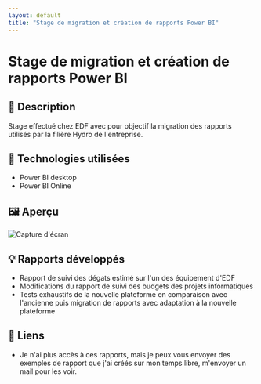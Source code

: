 ```yaml
---
layout: default
title: "Stage de migration et création de rapports Power BI"
---
```


# Stage de migration et création de rapports Power BI

## 📘 Description
Stage effectué chez EDF avec pour objectif la migration des rapports utilisés par la filière Hydro de l'entreprise.

## 🔧 Technologies utilisées
- Power BI desktop
- Power BI Online

## 🖼️ Aperçu
![Capture d'écran](image1.png)

## 💡 Rapports développés
- Rapport de suivi des dégats estimé sur l'un des équipement d'EDF
- Modifications du rapport de suivi des budgets des projets informatiques
- Tests exhaustifs de la nouvelle plateforme en comparaison avec l'ancienne puis migration de rapports avec adaptation à la nouvelle plateforme

## 🔗 Liens
- Je n'ai plus accès à ces rapports, mais je peux vous envoyer des exemples de rapport que j'ai créés sur mon temps libre, m'envoyer un mail pour les voir.
